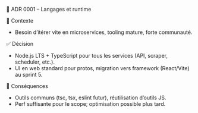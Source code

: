 📝 ADR 0001 – Langages et runtime

📍 Contexte

- Besoin d’itérer vite en microservices, tooling mature, forte communauté.

✅ Décision

- Node.js LTS + TypeScript pour tous les services (API, scraper, scheduler, etc.).
- UI en web standard pour protos, migration vers framework (React/Vite) au sprint 5.

🎯 Conséquences

- Outils communs (tsc, tsx, eslint futur), réutilisation d’outils JS.
- Perf suffisante pour le scope; optimisation possible plus tard.


